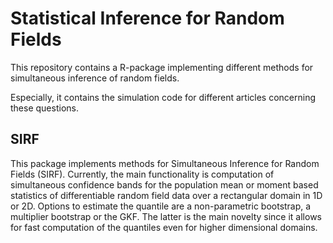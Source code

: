 # Statistical Inference for Random Fields

This repository contains a R-package implementing different methods for
simultaneous inference of random fields.

Especially, it contains the simulation code for different articles concerning
these questions.

## SIRF
 This package implements methods for Simultaneous Inference
 for Random Fields (SIRF).
 Currently, the main functionality is computation of simultaneous confidence
 bands for the population mean or moment based statistics of differentiable
 random field data over a rectangular domain in 1D or 2D.
 Options to estimate the quantile are a non-parametric bootstrap,
 a multiplier bootstrap or the GKF. The latter is the main novelty since
 it allows for fast computation of the quantiles even for higher dimensional
 domains.
